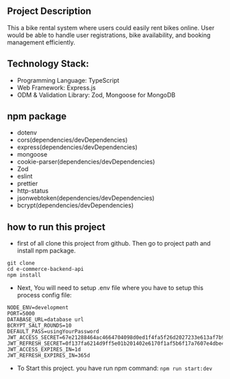 
## Project Description
This a bike rental system where users could easily rent bikes online. User would be able to handle user registrations, bike availability, and booking management efficiently.

## Technology Stack:
- Programming Language: TypeScript
- Web Framework: Express.js
- ODM & Validation Library: Zod, Mongoose for MongoDB

## npm package
- dotenv
- cors(dependencies/devDependencies)
- express(dependencies/devDependencies)
- mongoose
- cookie-parser(dependencies/devDependencies)
- Zod
- eslint
- prettier
- http-status
- jsonwebtoken(dependencies/devDependencies)
- bcrypt(dependencies/devDependencies)


## how to run this project

- first of all clone this project from github. Then go to project path and install npm package.

```
git clone 
cd e-commerce-backend-api
npm install
```

- Next, You will need to setup .env file where you have to setup this process config file: 

```
NODE_ENV=development 
PORT=5000
DATABASE_URL=database url
BCRYPT_SALT_ROUNDS=10
DEFAULT_PASS=usingYourPassword
JWT_ACCESS_SECRET=67e21288464ac4664704098d0ed1f4fa5f26d2027233e613af7b933b772148a9
JWT_REFRESH_SECRET=0f137fa6214d9ff5e01b201402e6170f1af5b6f17a7607e4dbe49016a31817f02e1677aca8738f22a5e048f43dbfa9b94d29d3605eb55e48525a068aa371ac2f
JWT_ACCESS_EXPIRES_IN=1d
JWT_REFRESH_EXPIRES_IN=365d
```


- To Start this project. you have run npm command: `npm run start:dev`